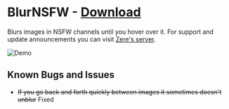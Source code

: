 # BlurNSFW - [Download](https://raw.githubusercontent.com/rauenzi/BetterDiscordAddons/master/Plugins/BlurNSFW/BlurNSFW.plugin.js)

Blurs images in NSFW channels until you hover over it. For support and update announcements you can visit [Zere's server](http://discord.zackrauen.com/).

![Demo](https://thumbs.gfycat.com/BlackDependableHairstreakbutterfly-size_restricted.gif)


## Known Bugs and Issues
 - ~~If you go back and forth quickly between images it sometimes doesn't unblur~~ Fixed

